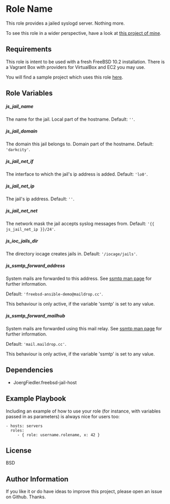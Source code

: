 Role Name
=========

This role provides a jailed syslogd server. Nothing more.

To see this role in a wider perspective, have a look at [this project of mine](https://github.com/JoergFiedler/freebsd-ansible-demo).

Requirements
------------

This role is intent to be used with a fresh FreeBSD 10.2 installation. There is a Vagrant Box with providers for VirtualBox and EC2 you may use.

You will find a sample project which uses this role [here](https://github.com/JoergFiedler/freebsd-ansible-demo).

Role Variables
--------------

##### js_jail_name

The name for the jail. Local part of the hostname. Default: `''`.

##### js_jail_domain

The domain this jail belongs to. Domain part of the hostname. Default: `'darkcity'`.

##### js_jail_net_if

The interface to which the jail's ip address is added. Default: `'lo0'`.

##### js_jail_net_ip

The jail's ip address. Default: `''`.

##### js_jail_net_net

The network mask the jail accepts syslog messages from. Default: `'{{ js_jail_net_ip }}/24'`.

##### js_ioc_jails_dir

The directory iocage creates jails in. Default: `'/iocage/jails'`.

##### js_ssmtp_forward_address

System mails are forwarded to this address. See [ssmtp man page](https://www.freebsd.org/cgi/man.cgi?query=ssmtp&apropos=0&sektion=0&manpath=FreeBSD+10.2-RELEASE+and+Ports&arch=default&format=html) for further information.

Default: `'freebsd-ansible-demo@maildrop.cc'`.

This behaviour is only active, if the variable 'ssmtp' is set to any value.

##### js_ssmtp_forward_mailhub

System mails are forwarded using this mail relay. See [ssmtp man page](https://www.freebsd.org/cgi/man.cgi?query=ssmtp&apropos=0&sektion=0&manpath=FreeBSD+10.2-RELEASE+and+Ports&arch=default&format=html) for further information.

Default: `'mail.maildrop.cc'`.

This behaviour is only active, if the variable 'ssmtp' is set to any value.

Dependencies
------------

- JoergFiedler.freebsd-jail-host

Example Playbook
----------------

Including an example of how to use your role (for instance, with variables passed in as parameters) is always nice for users too:

    - hosts: servers
      roles:
         - { role: username.rolename, x: 42 }

License
-------

BSD

Author Information
------------------

If you like it or do have ideas to improve this project, please open an issue on Github. Thanks.
